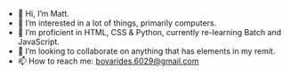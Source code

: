 - 👋 Hi, I’m Matt.
- 👀 I’m interested in a lot of things, primarily computers.
- 🌱 I’m proficient in HTML, CSS & Python, currently re-learning Batch and JavaScript.
- 💞️ I’m looking to collaborate on anything that has elements in my remit.
- 📫 How to reach me: bovarides.6029@gmail.com

<!---
bovarides-6029/bovarides-6029 is a ✨ special ✨ repository because its `README.md` (this file) appears on your GitHub profile.
You can click the Preview link to take a look at your changes.
--->
